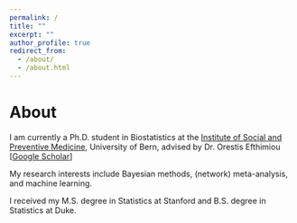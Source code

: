 ```yaml
---
permalink: /
title: ""
excerpt: ""
author_profile: true
redirect_from: 
  - /about/
  - /about.html
---
```


# About

I am currently a Ph.D. student in Biostatistics at the [Institute of Social and Preventive Medicine](https://ispm.unibe.ch/), University of Bern, advised by Dr. Orestis Efthimiou [[Google Scholar](https://scholar.google.gr/citations?user=Vnips7cAAAAJ&hl=en)]

My research interests include Bayesian methods, (network) meta-analysis, and machine learning. 

I received my M.S. degree in Statistics at Stanford and B.S. degree in Statistics at Duke.

